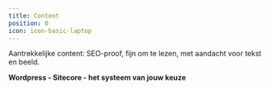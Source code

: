 ```yaml
---
title: Content
position: 0
icon: icon-basic-laptop
---
```


Aantrekkelijke content: SEO-proof, fijn om te lezen, met aandacht voor tekst en beeld.

**Wordpress - Sitecore - het systeem van jouw keuze**